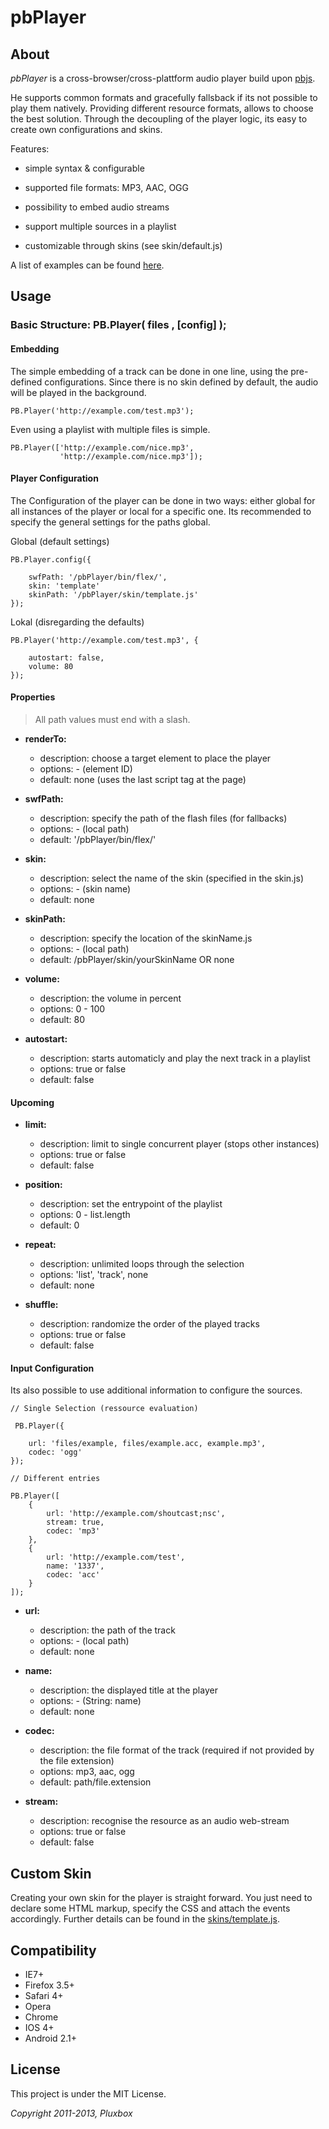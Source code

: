 pbPlayer
========

About
-----

*pbPlayer* is a cross-browser/cross-plattform audio player build upon [pbjs]([https://github.com/Saartje87/pbjs]).

He supports common formats and gracefully fallsback if its not possible to play them natively. Providing different resource formats, allows to choose the best solution. Through the decoupling of the player logic, its easy to create own configurations and skins.

Features:

- simple syntax & configurable

- supported file formats: MP3, AAC, OGG

- possibility to embed audio streams

- support multiple sources in a playlist

- customizable through skins (see skin/default.js)

A list of examples can be found [here](https://github.com/Pluxbox/pbPlayer/blob/master/example.html).


Usage
-----

### Basic Structure: PB.Player( files , [config] );

#### Embedding

The simple embedding of a track can be done in one line, using the pre-defined configurations.
Since there is no skin defined by default, the audio will be played in the background.

    PB.Player('http://example.com/test.mp3');

Even using a playlist with multiple files is simple.

    PB.Player(['http://example.com/nice.mp3',
			   'http://example.com/nice.mp3']);


#### Player Configuration

The Configuration of the player can be done in two ways: either global for all instances of the player or local for a specific one.
Its recommended to specify the general settings for the paths global.

Global (default settings)

    PB.Player.config({

    	swfPath: '/pbPlayer/bin/flex/',
    	skin: 'template'
    	skinPath: '/pbPlayer/skin/template.js'
    });

Lokal (disregarding the defaults)

    PB.Player('http://example.com/test.mp3', {

    	autostart: false,
        volume: 80
    });

#### Properties

> All path values must end with a slash.

- **renderTo:**
	- description: choose a target element to place the player
	- options: - (element ID)
	- default: none (uses the last script tag at the page)

- **swfPath:**
	- description: specify the path of the flash files (for fallbacks)
	- options: - (local path)
	- default: '/pbPlayer/bin/flex/'

- **skin:**
	- description: select the name of the skin (specified in the skin.js)
	- options: - (skin name)
	- default: none

- **skinPath:**
	- description: specify the location of the skinName.js
	- options:  - (local path)
	- default: /pbPlayer/skin/yourSkinName OR none

- **volume:**
	- description: the volume in percent
	- options: 0 - 100
	- default: 80

- **autostart:**
	- description: starts automaticly and play the next track in a playlist
	- options: true or false
	- default: false


#### Upcoming

- **limit:**
	- description: limit to single concurrent player (stops other instances)
	- options: true or false
	- default: false

- **position:**
	- description: set the entrypoint of the playlist
	- options: 0 - list.length
	- default: 0

- **repeat:**
	- description: unlimited loops through the selection
	- options: 'list', 'track', none
	- default: none

- **shuffle:**
	- description: randomize the order of the played tracks
	- options: true or false
	- default: false


#### Input Configuration

Its also possible to use additional information to configure the sources.

    // Single Selection (ressource evaluation)

     PB.Player({

        url: 'files/example, files/example.acc, example.mp3',
        codec: 'ogg'
    });

    // Different entries

    PB.Player([
        {
            url: 'http://example.com/shoutcast;nsc',
            stream: true,
    	    codec: 'mp3'
        },
        {
            url: 'http://example.com/test',
            name: '1337',
            codec: 'acc'
        }
    ]);

- **url:**
	- description: the path of the track
	- options: - (local path)
	- default: none

- **name:**
    - description: the displayed title at the player
    - options: - (String: name)
    - default: none

- **codec:**
	- description: the file format of the track (required if not provided by the file extension)
	- options: mp3, aac, ogg
	- default: path/file.extension

- **stream:**
	- description: recognise the resource as an audio web-stream
	- options: true or false
	- default: false


Custom Skin
-----------

Creating your own skin for the player is straight forward. You just need to declare some HTML markup, specify the CSS and attach the events accordingly. Further details can be found in the [skins/template.js](https://github.com/Pluxbox/pbPlayer/blob/master/skins/template.js).


Compatibility
-------------

- IE7+
- Firefox 3.5+
- Safari 4+
- Opera
- Chrome
- IOS 4+
- Android 2.1+


License
-------
This project is under the MIT License.

*Copyright 2011-2013, Pluxbox*
